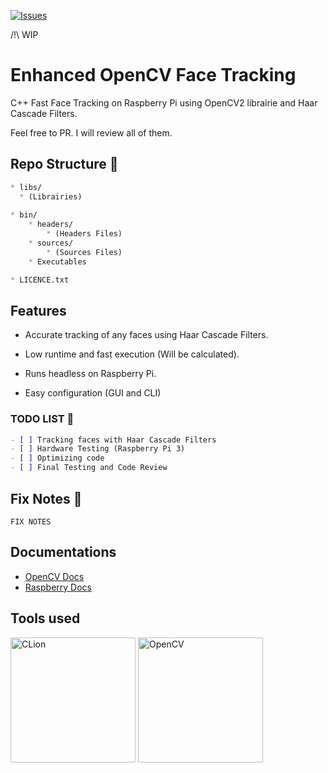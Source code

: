 [![Issues](https://img.shields.io/github/issues-raw/NewMaxT/OpenCV-Face-Tracking?label=Issues&style=for-the-badge)]()

/!\ WIP

# Enhanced OpenCV Face Tracking

C++ Fast Face Tracking on Raspberry Pi using OpenCV2 librairie and Haar Cascade Filters.

Feel free to PR. I will review all of them.

## Repo Structure :open_file_folder:

```markdown
* libs/
  * (Librairies)
 
* bin/
    * headers/
        * (Headers Files)
    * sources/
        * (Sources Files)
    * Executables

* LICENCE.txt

```


## Features

- Accurate tracking of any faces using Haar Cascade Filters.

- Low runtime and fast execution (Will be calculated).

- Runs headless on Raspberry Pi.

- Easy configuration (GUI and CLI)

### TODO LIST :pushpin:

```markdown
- [ ] Tracking faces with Haar Cascade Filters
- [ ] Hardware Testing (Raspberry Pi 3)
- [ ] Optimizing code
- [ ] Final Testing and Code Review
```

## Fix Notes :loudspeaker:

```
FIX NOTES
```

## Documentations

 - [OpenCV Docs](https://docs.opencv.org/)
 - [Raspberry Docs](https://www.raspberrypi.com/documentation/)

## Tools used
<div width="100%">
 <a href="https://jetbrains.com"><img src="https://resources.jetbrains.com/storage/products/company/brand/logos/CLion.png" alt="CLion" height="200px"/></a>
 <a href="https://opencv.org/"><img src="https://github.com/opencv/opencv/wiki/logo/OpenCV_logo_black.png" alt="OpenCV" height="200px"/></a>
</div>

